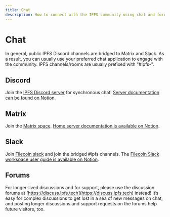 ```yaml
---
title: Chat
description: How to connect with the IPFS community using chat and forums
---
```


# Chat

In general, public IPFS Discord channels are bridged to Matrix and Slack.  As a result, you can usually use your preferred chat application to engage with the community.  IPFS channels/rooms are usually prefixed with "#ipfs-".

## Discord

Join the [IPFS Discord server](https://discord.gg/ipfs) for synchronous chat! [Server documentation can be found on Notion](https://pl-strflt.notion.site/IPFS-Discord-Server-Documentation-85bbc451303a473bbf6846b01610e3c1).

## Matrix

Join the [Matrix space](https://matrix.to/#/#ipfs-space:ipfs.io). [Home server documentation is available on Notion](https://pl-strflt.notion.site/IPFS-Matrix-Homeserver-Documentation-31481e76843547b7ab5160a87eed2b9f).

## Slack

Join [Filecoin slack](https://filecoin.io/slack) and join the bridged #ipfs channels. The [Filecoin Slack workspace user guide is available on Notion](https://pl-strflt.notion.site/Filecoin-Slack-User-Guide-29072679986b4ccb8ad7b091097dd770).

## Forums

For longer-lived discussions and for support, please use the discussion forums at [https://discuss.ipfs.tech](https://discuss.ipfs.tech) instead! It’s easy for complex discussions to get lost in a sea of new messages on chat, and posting longer discussions and support requests on the forums help future visitors, too.
